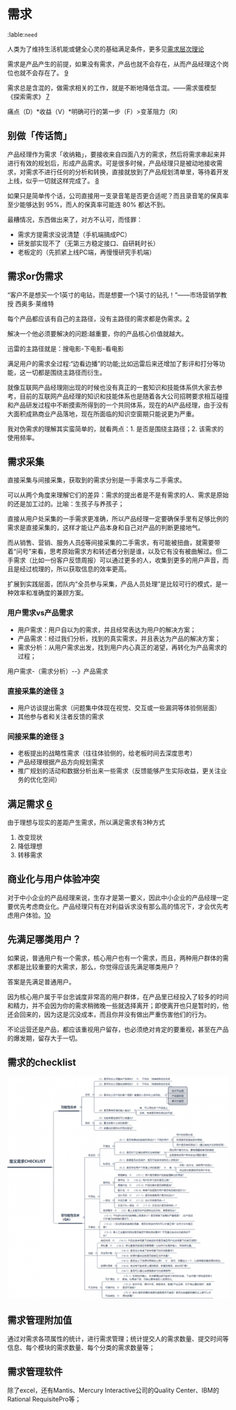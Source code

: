 # 需求
:lable:`need`

人类为了维持生活机能或健全心灵的基础满足条件，更多见[需求层次理论](https://zh.wikipedia.org/wiki/%E9%9C%80%E6%B1%82%E5%B1%82%E6%AC%A1%E7%90%86%E8%AE%BA)

需求是产品产生的前提，如果没有需求，产品也就不会存在，从而产品经理这个岗位也就不会存在了。 [9]

需求总是含混的，做需求相关的工作，就是不断地降低含混。——需求蛋模型 《探索需求》 [7]

痛点（D）*收益（V）*明确可行的第一步（F）>变革阻力（R）

## 别做「传话筒」

产品经理作为需求「收纳箱」，要接收来自四面八方的需求，然后将需求串起来并进行有效的规划后，形成产品需求。可是很多时候，产品经理只是被动地接收需求，对需求不进行任何的分析和转换，直接就放到了产品规划清单里，等待着开发上线，似乎一切就这样完成了。 [8]

如果只是简单传个话，公司直接用一支录音笔是否更合适呢？而且录音笔的保真率至少能够达到 95%，而人的保真率可能连 80% 都达不到。

最糟情况，东西做出来了，对方不认可，而怪罪：

- 需求方提需求没说清楚（手机端搞成PC）
- 研发部实现不了（无第三方稳定接口、自研耗时长）
- 老板定的（先抓紧上线PC端，再慢慢研究手机端）


## 需求or伪需求

“客户不是想买一个1英寸的电钻，而是想要一个1英寸的钻孔！”——市场营销学教授 西奥多·莱维特

每个产品都应该有自己的主路径，没有主路径的需求都是伪需求。[2]

解决一个他必须要解决的问题:越重要，你的产品核心价值就越大。

迅雷的主路径就是：搜电影-下电影-看电影

满足用户的需求全过程:“边看边播”的功能;比如迅雷后来还增加了影评和打分等功能，这一切都是围绕主路径而衍生。

就像互联网产品经理刚出现的时候也没有真正的一套知识和技能体系供大家去参考，目前的互联网产品经理的知识和技能体系也是随着各大公司招聘要求相互碰撞和产品研发过程中不断摸索所得到的一个共同体系，现在的AI产品经理，由于没有大面积成熟商业产品落地，现在所面临的知识空窗期只能说更为严重。

我对伪需求的理解其实蛮简单的，就看两点：1. 是否是围绕主路径；2. 该需求的使用频率。

## 需求采集

直接采集与间接采集，获取到的需求分别是一手需求与二手需求。

可以从两个角度来理解它们的差异：需求的提出者是不是有需求的人、需求是原始的还是加工过的。比喻：生孩子与养孩子；

直接从用户处采集的一手需求更准确，所以产品经理一定要确保手里有足够比例的需求是直接采集的，这样才能让产品本身和自己对产品的判断更接地气。

而从销售、营销、服务人员[6]等间接采集的二手需求，有可能被扭曲，就需要带着“问号”来看，思考原始需求方和转述者分别是谁，以及它有没有被曲解过。但二手需求（比如一份客户反馈周报）可以通过更多的人，收集到更多的用户声音，而且是经过梳理的，所以获取信息的效率更高。

扩展到实践层面，团队内“全员参与采集，产品人员处理”是比较可行的模式，是一种效率和准确度的兼顾方案。

### 用户需求vs产品需求

- 用户需求：用户自以为的需求，并且经常表达为用户的解决方案；
- 产品需求：经过我们分析，找到的真实需求，并且表达为产品的解决方案；
- 需求分析：从用户需求出发，找到用户内心真正的渴望，再转化为产品需求的过程；

用户需求-（需求分析）--》产品需求

### 直接采集的途径 [3]

- 用户访谈提出需求（问题集中体现在视觉、交互或一些漏洞等体验侧层面）
- 其他参与者和关注者反馈的需求

### 间接采集的途径 [3]

- 老板提出的战略性需求（往往体验侧的，给老板时间去深度思考）
- 产品经理根据产品方向规划需求
- 推广规划的活动和数据分析出来一些需求（反馈能够产生实际收益，更关注业务的优化空间）

## 满足需求 [6]

由于理想与现实的差距产生需求，所以满足需求有3种方式

1. 改变现状
1. 降低理想
1. 转移需求

## 商业化与用户体验冲突

对于中小企业的产品经理来说，生存才是第一要义，因此中小企业的产品经理一定要优先考虑商业化。产品经理只有在对利益诉求没有那么高的情况下，才会优先考虑用户体验。[10]

## 先满足哪类用户？

如果说，普通用户有一个需求，核心用户也有一个需求，而且，两种用户群体的需求都是比较重要的大需求，那么，你觉得应该先满足哪类用户？

答案是先满足普通用户。

因为核心用户属于平台忠诚度非常高的用户群体，在产品里已经投入了较多的时间和精力，并不会因为你的需求稍微晚一些就选择离开；即使离开也只是暂时的，他还会回来的，因为这是沉没成本，而且你并没有做出严重伤害他们的行为。

不论运营还是产品，都应该重视用户留存，也必须绝对肯定的要重视，甚至在产品的爆发期，留存大于一切。

## 需求的checklist

![需求的checklist](../img/define_need.png)

## 需求管理附加值

通过对需求各项属性的统计，进行需求管理；统计提交人的需求数量、提交时间等信息、每个模块的需求数量、每个分类的需求数量等；

## 需求管理软件

除了excel，还有Mantis、Mercury Interactive公司的Quality Center、IBM的Rational RequisitePro等；



[1]: https://www.shujike.com/zixun/101445.html
[2]: http://www.woshipm.com/pmd/2903334.html
[3]: http://www.woshipm.com/zhichang/459131.html
[4]: https://m.k.sohu.com/d/495625828?channelId=1&page=1
[5]: https://www.jianshu.com/p/5517a5d180b9
[6]: https://quizlet.com/129588206/%E4%BA%BA%E4%BA%BA%E9%83%BD%E6%98%AF%E4%BA%A7%E5%93%81%E7%BB%8F%E7%90%86-%E7%AC%94%E8%AE%B0-flash-cards/
[7]: https://www.yinxiang.com/everhub/note/f9ab87ee-73e6-4241-9428-9507cbfd007f
[8]: https://www.zhihu.com/pub/reader/119980992/chapter/1284104607329615872
[9]: https://www.zhihu.com/pub/reader/119980992/chapter/1284104614460440576
[10]: https://www.zhihu.com/pub/reader/119980992/chapter/1284104619489460224
